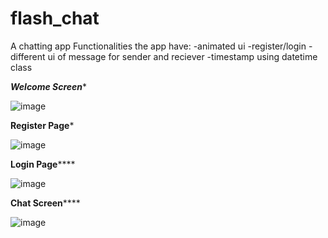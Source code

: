 # flash_chat

A chatting app
Functionalities the app have:
-animated ui
-register/login
-different ui of message for sender and reciever
-timestamp using datetime class

***********Welcome Screen************

![image](https://user-images.githubusercontent.com/85575373/224558920-3d6fe3cf-5e9c-4f7b-98ea-125f88074986.png)


**********Register Page***********

![image](https://user-images.githubusercontent.com/85575373/224559109-3176fa22-48ab-470c-ab5d-5aca3e3851a6.png)

**********Login Page**************

![image](https://user-images.githubusercontent.com/85575373/224559194-da09d437-761d-4d16-a87c-f71754a7e543.png)

**********Chat Screen**************

![image](https://user-images.githubusercontent.com/85575373/224559683-ae777b59-1750-4289-a6b9-ae10e1b1ec2e.png)


